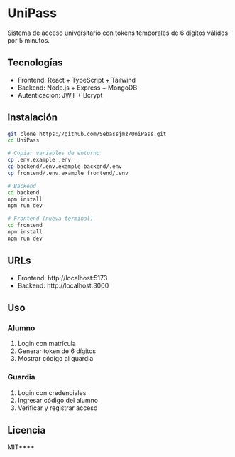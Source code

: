 # UniPass

Sistema de acceso universitario con tokens temporales de 6 dígitos válidos por 5 minutos.

## Tecnologías

- Frontend: React + TypeScript + Tailwind
- Backend: Node.js + Express + MongoDB
- Autenticación: JWT + Bcrypt

## Instalación

```bash
git clone https://github.com/Sebassjmz/UniPass.git
cd UniPass

# Copiar variables de entorno
cp .env.example .env
cp backend/.env.example backend/.env
cp frontend/.env.example frontend/.env

# Backend
cd backend
npm install
npm run dev

# Frontend (nueva terminal)
cd frontend
npm install
npm run dev
```

## URLs

- Frontend: http://localhost:5173
- Backend: http://localhost:3000

## Uso

### Alumno
1. Login con matrícula
2. Generar token de 6 dígitos
3. Mostrar código al guardia

### Guardia
1. Login con credenciales
2. Ingresar código del alumno
3. Verificar y registrar acceso

## Licencia

MIT****
